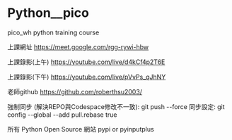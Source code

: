 # Python__pico
pico_wh python training course

上課網址
https://meet.google.com/rgg-rywi-hbw

上課錄影(上午)
https://youtube.com/live/d4kCf4p2T6E

上課錄影(下午)
https://youtube.com/live/pVvPs_qJhNY

老師github
https://github.com/roberthsu2003/

強制同步 (解決REPO與Codespace修改不一致): git push --force
同步設定: git config --global --add pull.rebase true

所有 Python Open Source 網站 pypi or pyinputplus